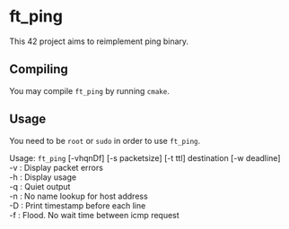 # ft_ping

This 42 project aims to reimplement ping binary.

## Compiling

You may compile `ft_ping` by running `cmake`.

## Usage

You need to be `root` or `sudo` in order to use `ft_ping`.

Usage: `ft_ping` [-vhqnDf] [-s packetsize] [-t ttl] destination [-w deadline]  
-v : Display packet errors  
-h : Display usage  
-q : Quiet output  
-n : No name lookup for host address  
-D : Print timestamp before each line  
-f : Flood. No wait time between icmp request